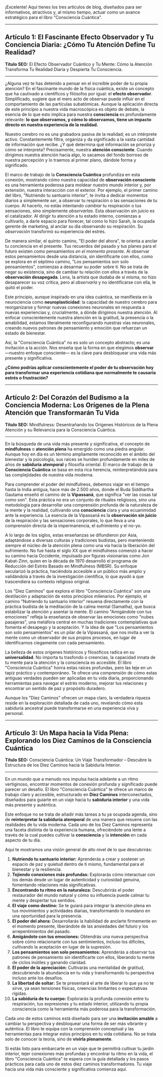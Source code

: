 ¡Excelente! Aquí tienes los tres artículos de blog, diseñados para ser informativos, atractivos y, al mismo tiempo, actuar como un avance estratégico para el libro "Consciencia Cuántica".

---

## Artículo 1: El Fascinante Efecto Observador y Tu Conciencia Diaria: ¿Cómo Tu Atención Define Tu Realidad?

**Título SEO:** El Efecto Observador Cuántico y Tu Mente: Cómo la Atención Transforma Tu Realidad Diaria y Despierta Tu Consciencia.

---

¿Alguna vez te has detenido a pensar en el increíble poder de tu propia atención? En el fascinante mundo de la física cuántica, existe un concepto que ha cautivado a científicos y filósofos por igual: el **efecto observador**. Simplificado, sugiere que el mero acto de observar puede influir en el comportamiento de las partículas subatómicas. Aunque la aplicación directa de este principio a nuestra vida macroscópica es objeto de debate, la esencia de lo que esto implica para nuestra **consciencia** es profundamente relevante: **lo que observamos, y cómo lo observamos, tiene un impacto directo en nuestra experiencia de la realidad.**

Nuestro cerebro no es una grabadora pasiva de la realidad; es un intérprete activo. Constantemente filtra, organiza y da significado a la vasta cantidad de información que recibe. ¿Y qué determina qué información se prioriza y cómo se interpreta? Precisamente, nuestra **atención consciente**. Cuando dirigimos nuestra atención hacia algo, lo sacamos del fondo borroso de nuestra percepción y lo traemos al primer plano, dándole forma y significado.

El marco de trabajo de la **Consciencia Cuántica** profundiza en esta conexión, mostrando cómo nuestra capacidad de **observación consciente** es una herramienta poderosa para moldear nuestro mundo interior y, por extensión, nuestra interacción con el exterior. Por ejemplo, el primer camino del libro, "Nutriendo tu santuario interior", te invita a dedicar momentos diarios a simplemente *ser*, a observar tu respiración o las sensaciones de tu cuerpo. Al hacerlo, no estás intentando *cambiar* tu respiración o tus sensaciones, sino simplemente *observarlas*. Esta observación sin juicio es el catalizador. Al dirigir tu atención a tu estado interno, comienzas a cultivarlo, a darle espacio para florecer, tal como lo hizo Sarah, la ocupada gerente de marketing, al anclar su día observando su respiración. Su *observación* transformó su experiencia del estrés.

De manera similar, el quinto camino, "El poder del ahora", te orienta a anclar tu conciencia en el presente. Tus recuerdos del pasado y tus planes para el futuro existen como pensamientos *en el momento presente*. Al observar estos pensamientos desde una distancia, sin identificarte con ellos, como se explora en el séptimo camino, "Los pensamientos son solo pensamientos", comienzas a desarmar su poder sobre ti. No se trata de negar su existencia, sino de cambiar tu relación con ellos a través de la **observación desapegada**. Lena, la artista que dudaba de sí misma, no hizo desaparecer su voz crítica, pero al *observarla* y no identificarse con ella, le quitó el poder.

Este principio, aunque inspirado en una idea cuántica, se manifiesta en la neurociencia como **neuroplasticidad**: la capacidad de nuestro cerebro para reorganizarse y formar nuevas conexiones neuronales en respuesta a nuevas experiencias y, crucialmente, a dónde dirigimos nuestra atención. Al enfocar conscientemente nuestra atención en la gratitud, la presencia o la amabilidad, estamos literalmente reconfigurando nuestras vías neuronales, creando nuevos patrones de pensamiento y emoción que refuerzan un estado de bienestar.

Así, la "Consciencia Cuántica" no es solo un concepto abstracto; es una invitación a la acción. Nos enseña que la forma en que elegimos **observar** —nuestro enfoque consciente— es la clave para desbloquear una vida más presente y significativa.

**¿Cómo podrías aplicar conscientemente el poder de tu observación hoy para transformar una experiencia cotidiana que normalmente te causaría estrés o frustración?**

---

## Artículo 2: Del Corazón del Budismo a la Conciencia Moderna: Los Orígenes de la Plena Atención que Transformarán Tu Vida

**Título SEO:** Mindfulness: Desentrañando los Orígenes Históricos de la Plena Atención y su Relevancia para la Consciencia Cuántica.

---

En la búsqueda de una vida más presente y significativa, el concepto de **mindfulness** o **atención plena** ha emergido como una piedra angular. Aunque hoy en día es un término ampliamente reconocido en el ámbito del bienestar y la psicología, sus raíces se hunden profundamente en miles de años de **sabiduría atemporal** y filosofía oriental. El marco de trabajo de la **Consciencia Cuántica** se basa en esta rica herencia, reinterpretándola para las complejidades de nuestra vida moderna.

Para comprender el poder del mindfulness, debemos viajar en el tiempo hasta la India antigua, hace más de 2.500 años, donde el Buda Siddhartha Gautama enseñó el camino de la **Vipassanā**, que significa "ver las cosas tal como son". Esta práctica no era un conjunto de rituales religiosos, sino una metodología para desarrollar una comprensión profunda de la naturaleza de la mente y la realidad, cultivando una **consciencia** clara y una ecuanimidad ante la experiencia. La esencia de la Vipassanā es la **observación sin juicio** de la respiración y las sensaciones corporales, lo que lleva a una comprensión directa de la impermanencia, el sufrimiento y el no-yo.

A lo largo de los siglos, estas enseñanzas se difundieron por Asia, adaptándose a diversas culturas y tradiciones budistas, pero manteniendo siempre el núcleo de la atención plena como una vía hacia la liberación del sufrimiento. No fue hasta el siglo XX que el mindfulness comenzó a hacer su camino hacia Occidente, impulsado por figuras visionarias como Jon Kabat-Zinn, quien en la década de 1970 desarrolló el programa de Reducción del Estrés Basado en Mindfulness (MBSR). Su enfoque secularizó la práctica, haciéndola accesible a un público más amplio y validándola a través de la investigación científica, lo que ayudó a que trascendiera su contexto religioso original.

Los "Diez Caminos" que explora el libro "Consciencia Cuántica" son una destilación y adaptación de estos principios milenarios. Por ejemplo, el camino "Nutriendo tu santuario interior" resuena directamente con la práctica budista de la meditación de la calma mental (Samatha), que busca estabilizar la atención y asentar la mente. El camino "Amigándote con tus emociones" refleja la enseñanza de observar las emociones como "nubes pasajeras", una metáfora central en muchas tradiciones contemplativas que fomenta el desapego y la aceptación. Y la idea de que "Los pensamientos son solo pensamientos" es un pilar de la Vipassanā, que nos invita a ver la mente como un observador de sus propios procesos, en lugar de identificarnos ciegamente con cada pensamiento.

La belleza de estos orígenes históricos y filosóficos radica en su **universalidad**. No importa tu trasfondo o creencias, la capacidad innata de tu mente para la atención y la consciencia es accesible. El libro "Consciencia Cuántica" honra estas raíces profundas, pero las teje en un tapiz práctico y contemporáneo. Te ofrece una comprensión de cómo estas antiguas verdades pueden ser aplicadas en tu vida diaria, proporcionando herramientas para navegar el estrés moderno, mejorar tus relaciones y encontrar un sentido de paz y propósito duradero.

Aunque los "Diez Caminos" ofrecen un mapa claro, la verdadera riqueza reside en la exploración detallada de cada uno, revelando cómo esta sabiduría ancestral puede transformarse en una experiencia viva y personal.

---

## Artículo 3: Un Mapa hacia la Vida Plena: Explorando los Diez Caminos de la Consciencia Cuántica

**Título SEO:** Consciencia Cuántica: Un Viaje Transformador – Descubre la Estructura de los Diez Caminos hacia la Sabiduría Interior.

---

En un mundo que a menudo nos impulsa hacia adelante a un ritmo vertiginoso, encontrar momentos de conexión profunda y significado puede parecer un desafío. El libro "Consciencia Cuántica" te ofrece un marco de trabajo claro y accesible, estructurado en **Diez Caminos** interconectados, diseñados para guiarte en un viaje hacia tu **sabiduría interior** y una vida más presente y auténtica.

Este enfoque no se trata de añadir más tareas a tu ya ocupada agenda, sino de **reinterpretar la sabiduría atemporal** de una manera que resuene con las realidades de tu vida moderna. Cada uno de los Diez Caminos representa una faceta distinta de la experiencia humana, ofreciéndote una lente a través de la cual puedes cultivar la **consciencia** y la **intención** en cada aspecto de tu día.

Aquí te mostramos una visión general de alto nivel de lo que descubrirás:

1.  **Nutriendo tu santuario interior:** Aprenderás a crear y sostener un espacio de paz y quietud dentro de ti mismo, fundamental para el bienestar y la resiliencia.
2.  **Tejiendo conexiones más profundas:** Explorarás cómo interactuar con los demás desde un lugar de autenticidad y curiosidad genuina, fomentando relaciones más significativas.
3.  **Encontrando tu ritmo en la naturaleza:** Descubrirás el poder restaurador del mundo natural y cómo su influencia puede calmar tu mente y despertar tus sentidos.
4.  **El viaje como destino:** Se te guiará para integrar la atención plena en tus movimientos y actividades diarias, transformando lo mundano en una oportunidad para la presencia.
5.  **El poder del ahora:** Desarrollarás la habilidad de anclarte firmemente en el momento presente, liberándote de las ansiedades del futuro y los arrepentimientos del pasado.
6.  **Amigándote con tus emociones:** Obtendrás una nueva perspectiva sobre cómo relacionarte con tus sentimientos, incluso los difíciles, cultivando la aceptación en lugar de la supresión.
7.  **Los pensamientos son solo pensamientos:** Aprenderás a observar tus patrones de pensamiento sin identificarte con ellos, liberando tu mente de ciclos inútiles y ganando claridad.
8.  **El poder de la apreciación:** Cultivarás una mentalidad de gratitud, descubriendo la abundancia en tu vida y transformando tu perspectiva incluso ante los desafíos.
9.  **La libertad de soltar:** Se te presentará el arte de liberar lo que ya no te sirve, ya sean tensiones físicas, creencias limitantes o expectativas rígidas.
10. **La sabiduría de tu cuerpo:** Explorarás la profunda conexión entre tu respiración, tus expresiones y tu estado interior, utilizando tu propia consciencia como la herramienta más poderosa para la transformación.

Cada uno de estos caminos está diseñado para ser una **invitación amable** a cambiar tu perspectiva y desbloquear una forma de ser más vibrante y auténtica. El libro te equipa con la comprensión conceptual y las herramientas para integrar estos principios en tu vida cotidiana. No se trata solo de conocer la teoría, sino de **vivirla plenamente**.

Si estás listo para embarcarte en un viaje que te permitirá cultivar tu jardín interior, tejer conexiones más profundas y encontrar tu ritmo en la vida, el libro "Consciencia Cuántica" te espera con la guía detallada y los pasos prácticos para cada uno de estos diez caminos transformadores. Tu viaje hacia una vida más consciente y significativa comienza aquí.